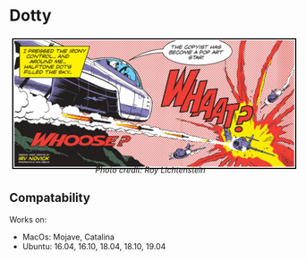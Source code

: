 # Dotty

<img src="../img/gibbonswhaatbig.jpg" style="margin: 5px 5px -10px 5px; border: 2px solid black;" />
<div style="text-align: center;">
  <em>Photo credit: Roy Lichtenstein</em>
</div>

## Compatability

Works on:

- MacOs: Mojave, Catalina
- Ubuntu: 16.04, 16.10, 18.04, 18.10, 19.04
